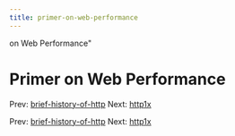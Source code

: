 ```yaml
---
title: primer-on-web-performance
---
```


on Web Performance"

# Primer on Web Performance

Prev:
[brief-history-of-http](brief-history-of-http.md)
Next: [http1x](http1x.md)

Prev:
[brief-history-of-http](brief-history-of-http.md)
Next: [http1x](http1x.md)
